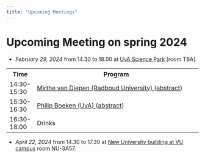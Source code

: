 ```yaml
---
title: "Upcoming Meetings"
---
```


# Upcoming Meeting on spring 2024 

* *February 29, 2024* from 14.30 to 18.00 at [UvA Science Park](https://www.uva.nl/en/shared-content/locaties/en/sciencepark/science-park.html) [room TBA].

<div style="width: 100%; font-size: smaller; text-align: center; margin-bottom: 8px; margin-top: 8px;">
</div>

<table class="schedule">
    <tr>
        <th style="width:10%">Time</th>
        <th>Program</th>
    </tr>
    <tr class="talk">
        <td>14:30-15:30</td>
        <td> <a href="https://www.cs.ru.nl/staff/Mirthe.van.Diepen/"> Mirthe van Diepen (Radboud University) </a> (<a href="/diepen.pdf">abstract</a>)
        </td>
    </tr>
      <tr class="talk">
        <td>15:30-16:30</td>
        <td> <a href="https://www.uva.nl/en/profile/b/o/p.a.boeken/p.a.boeken.html"> Philip Boeken (UvA) </a> (<a href="/boeken.pdf">abstract</a>)
        </td>
</td>
    </tr>
    <tr class="drinks">
        <td>16:30-18:00</td>
        <td>Drinks</td>
    </tr>
</table>

* *April 22, 2024* from 14.30 to 17.30 at [New University building at VU campus](https://vu.nl/en/about-vu/more-about/new-university-building) room NU-3A57.
